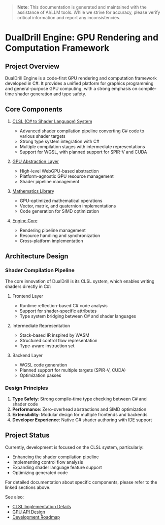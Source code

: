 > **Note**: This documentation is generated and maintained with the assistance of AI/LLM tools. While we strive for accuracy, please verify critical information and report any inconsistencies.

# DualDrill Engine: GPU Rendering and Computation Framework

## Project Overview

DualDrill Engine is a code-first GPU rendering and computation framework developed in C#. It provides a unified platform for graphics programming and general-purpose GPU computing, with a strong emphasis on compile-time shader generation and type safety.

## Core Components

1. [CLSL (C# to Shader Language) System](./clsl/index.md)
   - Advanced shader compilation pipeline converting C# code to various shader targets
   - Strong type system integration with C#
   - Multiple compilation stages with intermediate representations
   - Support for WGSL, with planned support for SPIR-V and CUDA

2. [GPU Abstraction Layer](./graphics/index.md)
   - High-level WebGPU-based abstraction
   - Platform-agnostic GPU resource management
   - Shader pipeline management

3. [Mathematics Library](./mathematics/index.md)
   - GPU-optimized mathematical operations
   - Vector, matrix, and quaternion implementations
   - Code generation for SIMD optimization

4. [Engine Core](./engine/index.md)
   - Rendering pipeline management
   - Resource handling and synchronization
   - Cross-platform implementation

## Architecture Design

### Shader Compilation Pipeline

The core innovation of DualDrill is its CLSL system, which enables writing shaders directly in C#:

1. Frontend Layer
   - Runtime reflection-based C# code analysis
   - Support for shader-specific attributes
   - Type system bridging between C# and shader languages

2. Intermediate Representation
   - Stack-based IR inspired by WASM
   - Structured control flow representation
   - Type-aware instruction set

3. Backend Layer
   - WGSL code generation
   - Planned support for multiple targets (SPIR-V, CUDA)
   - Optimization passes

### Design Principles

1. **Type Safety**: Strong compile-time type checking between C# and shader code
2. **Performance**: Zero-overhead abstractions and SIMD optimization
3. **Extensibility**: Modular design for multiple frontends and backends
4. **Developer Experience**: Native C# shader authoring with IDE support

## Project Status

Currently, development is focused on the CLSL system, particularly:
- Enhancing the shader compilation pipeline
- Implementing control flow analysis
- Expanding shader language feature support
- Optimizing generated code

For detailed documentation about specific components, please refer to the linked sections above.

See also:
- [CLSL Implementation Details](./clsl/implementation.md)
- [GPU API Design](./graphics/api_design.md)
- [Development Roadmap](./roadmap.md)
